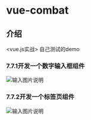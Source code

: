 # vue-combat

## 介绍
<vue.js实战> 自己测试的demo

### 7.7.1开发一个数字输入框组件

![输入图片说明](https://images.gitee.com/uploads/images/2020/0113/100835_2836db7c_2037786.png "屏幕截图.png")

### 7.7.2开发一个标签页组件

![输入图片说明](https://images.gitee.com/uploads/images/2020/0113/162850_b3184a14_2037786.png "屏幕截图.png")